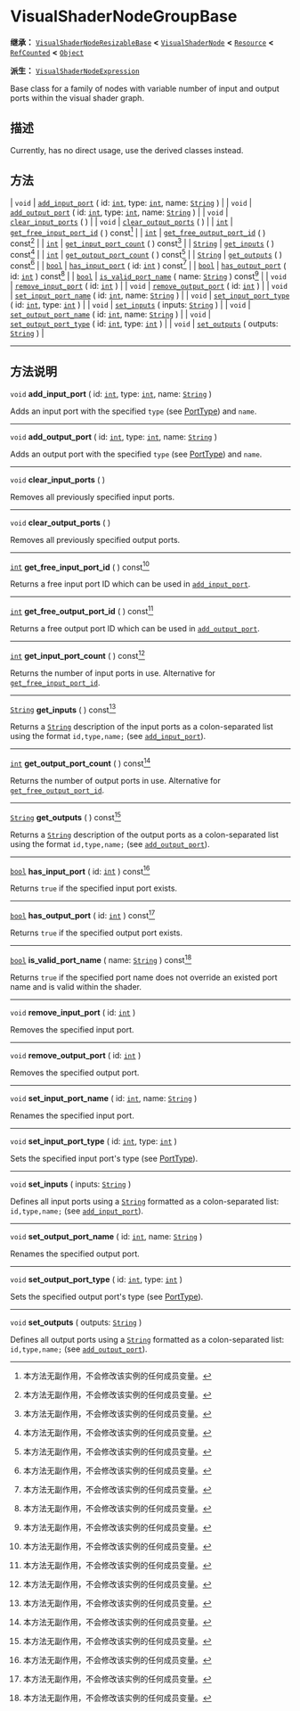 <!-- ⚠ 请勿编辑本文件 ⚠ -->
<!-- 本文档使用脚本从 WeDot 引擎源码仓库生成。 -->
<!-- 生成脚本：https://github.com/WeDot-Engine/WeDot/tree/4.3/doc/tools/make_md.py； -->
<!-- 原文件：https://github.com/WeDot-Engine/WeDot/tree/4.3/doc/classes/VisualShaderNodeGroupBase.xml。 -->

<div id="_class_visualshadernodegroupbase"></div>

# VisualShaderNodeGroupBase

**继承：** [`VisualShaderNodeResizableBase`](class_visualshadernoderesizablebase.md) **<** [`VisualShaderNode`](class_visualshadernode.md) **<** [`Resource`](class_resource.md) **<** [`RefCounted`](class_refcounted.md) **<** [`Object`](class_object.md)

**派生：** [`VisualShaderNodeExpression`](class_visualshadernodeexpression.md)

Base class for a family of nodes with variable number of input and output ports within the visual shader graph.

## 描述

Currently, has no direct usage, use the derived classes instead.

## 方法

| `void`                      | [`add_input_port`](#class_visualshadernodegroupbase_method_add_input_port) ( id: [`int`](class_int.md), type: [`int`](class_int.md), name: [`String`](class_string.md) )   |
| `void`                      | [`add_output_port`](#class_visualshadernodegroupbase_method_add_output_port) ( id: [`int`](class_int.md), type: [`int`](class_int.md), name: [`String`](class_string.md) ) |
| `void`                      | [`clear_input_ports`](#class_visualshadernodegroupbase_method_clear_input_ports) ( )                                                                                       |
| `void`                      | [`clear_output_ports`](#class_visualshadernodegroupbase_method_clear_output_ports) ( )                                                                                     |
| [`int`](class_int.md)       | [`get_free_input_port_id`](#class_visualshadernodegroupbase_method_get_free_input_port_id) ( ) const[^const]                                                               |
| [`int`](class_int.md)       | [`get_free_output_port_id`](#class_visualshadernodegroupbase_method_get_free_output_port_id) ( ) const[^const]                                                             |
| [`int`](class_int.md)       | [`get_input_port_count`](#class_visualshadernodegroupbase_method_get_input_port_count) ( ) const[^const]                                                                   |
| [`String`](class_string.md) | [`get_inputs`](#class_visualshadernodegroupbase_method_get_inputs) ( ) const[^const]                                                                                       |
| [`int`](class_int.md)       | [`get_output_port_count`](#class_visualshadernodegroupbase_method_get_output_port_count) ( ) const[^const]                                                                 |
| [`String`](class_string.md) | [`get_outputs`](#class_visualshadernodegroupbase_method_get_outputs) ( ) const[^const]                                                                                     |
| [`bool`](class_bool.md)     | [`has_input_port`](#class_visualshadernodegroupbase_method_has_input_port) ( id: [`int`](class_int.md) ) const[^const]                                                     |
| [`bool`](class_bool.md)     | [`has_output_port`](#class_visualshadernodegroupbase_method_has_output_port) ( id: [`int`](class_int.md) ) const[^const]                                                   |
| [`bool`](class_bool.md)     | [`is_valid_port_name`](#class_visualshadernodegroupbase_method_is_valid_port_name) ( name: [`String`](class_string.md) ) const[^const]                                     |
| `void`                      | [`remove_input_port`](#class_visualshadernodegroupbase_method_remove_input_port) ( id: [`int`](class_int.md) )                                                             |
| `void`                      | [`remove_output_port`](#class_visualshadernodegroupbase_method_remove_output_port) ( id: [`int`](class_int.md) )                                                           |
| `void`                      | [`set_input_port_name`](#class_visualshadernodegroupbase_method_set_input_port_name) ( id: [`int`](class_int.md), name: [`String`](class_string.md) )                      |
| `void`                      | [`set_input_port_type`](#class_visualshadernodegroupbase_method_set_input_port_type) ( id: [`int`](class_int.md), type: [`int`](class_int.md) )                            |
| `void`                      | [`set_inputs`](#class_visualshadernodegroupbase_method_set_inputs) ( inputs: [`String`](class_string.md) )                                                                 |
| `void`                      | [`set_output_port_name`](#class_visualshadernodegroupbase_method_set_output_port_name) ( id: [`int`](class_int.md), name: [`String`](class_string.md) )                    |
| `void`                      | [`set_output_port_type`](#class_visualshadernodegroupbase_method_set_output_port_type) ( id: [`int`](class_int.md), type: [`int`](class_int.md) )                          |
| `void`                      | [`set_outputs`](#class_visualshadernodegroupbase_method_set_outputs) ( outputs: [`String`](class_string.md) )                                                              |

<!-- rst-class:: classref-section-separator -->

---

## 方法说明

<div id="_class_visualshadernodegroupbase_method_add_input_port"></div>

`void` **add_input_port** ( id: [`int`](class_int.md), type: [`int`](class_int.md), name: [`String`](class_string.md) )<div id="class_visualshadernodegroupbase_method_add_input_port"></div>

Adds an input port with the specified `type` (see [PortType](#enum_visualshadernode_porttype)) and `name`.

<!-- rst-class:: classref-item-separator -->

---

<div id="_class_visualshadernodegroupbase_method_add_output_port"></div>

`void` **add_output_port** ( id: [`int`](class_int.md), type: [`int`](class_int.md), name: [`String`](class_string.md) )<div id="class_visualshadernodegroupbase_method_add_output_port"></div>

Adds an output port with the specified `type` (see [PortType](#enum_visualshadernode_porttype)) and `name`.

<!-- rst-class:: classref-item-separator -->

---

<div id="_class_visualshadernodegroupbase_method_clear_input_ports"></div>

`void` **clear_input_ports** ( )<div id="class_visualshadernodegroupbase_method_clear_input_ports"></div>

Removes all previously specified input ports.

<!-- rst-class:: classref-item-separator -->

---

<div id="_class_visualshadernodegroupbase_method_clear_output_ports"></div>

`void` **clear_output_ports** ( )<div id="class_visualshadernodegroupbase_method_clear_output_ports"></div>

Removes all previously specified output ports.

<!-- rst-class:: classref-item-separator -->

---

<div id="_class_visualshadernodegroupbase_method_get_free_input_port_id"></div>

[`int`](class_int.md) **get_free_input_port_id** ( ) const[^const]<div id="class_visualshadernodegroupbase_method_get_free_input_port_id"></div>

Returns a free input port ID which can be used in [`add_input_port`](#class_visualshadernodegroupbase_method_add_input_port).

<!-- rst-class:: classref-item-separator -->

---

<div id="_class_visualshadernodegroupbase_method_get_free_output_port_id"></div>

[`int`](class_int.md) **get_free_output_port_id** ( ) const[^const]<div id="class_visualshadernodegroupbase_method_get_free_output_port_id"></div>

Returns a free output port ID which can be used in [`add_output_port`](#class_visualshadernodegroupbase_method_add_output_port).

<!-- rst-class:: classref-item-separator -->

---

<div id="_class_visualshadernodegroupbase_method_get_input_port_count"></div>

[`int`](class_int.md) **get_input_port_count** ( ) const[^const]<div id="class_visualshadernodegroupbase_method_get_input_port_count"></div>

Returns the number of input ports in use. Alternative for [`get_free_input_port_id`](#class_visualshadernodegroupbase_method_get_free_input_port_id).

<!-- rst-class:: classref-item-separator -->

---

<div id="_class_visualshadernodegroupbase_method_get_inputs"></div>

[`String`](class_string.md) **get_inputs** ( ) const[^const]<div id="class_visualshadernodegroupbase_method_get_inputs"></div>

Returns a [`String`](class_string.md) description of the input ports as a colon-separated list using the format `id,type,name;` (see [`add_input_port`](#class_visualshadernodegroupbase_method_add_input_port)).

<!-- rst-class:: classref-item-separator -->

---

<div id="_class_visualshadernodegroupbase_method_get_output_port_count"></div>

[`int`](class_int.md) **get_output_port_count** ( ) const[^const]<div id="class_visualshadernodegroupbase_method_get_output_port_count"></div>

Returns the number of output ports in use. Alternative for [`get_free_output_port_id`](#class_visualshadernodegroupbase_method_get_free_output_port_id).

<!-- rst-class:: classref-item-separator -->

---

<div id="_class_visualshadernodegroupbase_method_get_outputs"></div>

[`String`](class_string.md) **get_outputs** ( ) const[^const]<div id="class_visualshadernodegroupbase_method_get_outputs"></div>

Returns a [`String`](class_string.md) description of the output ports as a colon-separated list using the format `id,type,name;` (see [`add_output_port`](#class_visualshadernodegroupbase_method_add_output_port)).

<!-- rst-class:: classref-item-separator -->

---

<div id="_class_visualshadernodegroupbase_method_has_input_port"></div>

[`bool`](class_bool.md) **has_input_port** ( id: [`int`](class_int.md) ) const[^const]<div id="class_visualshadernodegroupbase_method_has_input_port"></div>

Returns `true` if the specified input port exists.

<!-- rst-class:: classref-item-separator -->

---

<div id="_class_visualshadernodegroupbase_method_has_output_port"></div>

[`bool`](class_bool.md) **has_output_port** ( id: [`int`](class_int.md) ) const[^const]<div id="class_visualshadernodegroupbase_method_has_output_port"></div>

Returns `true` if the specified output port exists.

<!-- rst-class:: classref-item-separator -->

---

<div id="_class_visualshadernodegroupbase_method_is_valid_port_name"></div>

[`bool`](class_bool.md) **is_valid_port_name** ( name: [`String`](class_string.md) ) const[^const]<div id="class_visualshadernodegroupbase_method_is_valid_port_name"></div>

Returns `true` if the specified port name does not override an existed port name and is valid within the shader.

<!-- rst-class:: classref-item-separator -->

---

<div id="_class_visualshadernodegroupbase_method_remove_input_port"></div>

`void` **remove_input_port** ( id: [`int`](class_int.md) )<div id="class_visualshadernodegroupbase_method_remove_input_port"></div>

Removes the specified input port.

<!-- rst-class:: classref-item-separator -->

---

<div id="_class_visualshadernodegroupbase_method_remove_output_port"></div>

`void` **remove_output_port** ( id: [`int`](class_int.md) )<div id="class_visualshadernodegroupbase_method_remove_output_port"></div>

Removes the specified output port.

<!-- rst-class:: classref-item-separator -->

---

<div id="_class_visualshadernodegroupbase_method_set_input_port_name"></div>

`void` **set_input_port_name** ( id: [`int`](class_int.md), name: [`String`](class_string.md) )<div id="class_visualshadernodegroupbase_method_set_input_port_name"></div>

Renames the specified input port.

<!-- rst-class:: classref-item-separator -->

---

<div id="_class_visualshadernodegroupbase_method_set_input_port_type"></div>

`void` **set_input_port_type** ( id: [`int`](class_int.md), type: [`int`](class_int.md) )<div id="class_visualshadernodegroupbase_method_set_input_port_type"></div>

Sets the specified input port's type (see [PortType](#enum_visualshadernode_porttype)).

<!-- rst-class:: classref-item-separator -->

---

<div id="_class_visualshadernodegroupbase_method_set_inputs"></div>

`void` **set_inputs** ( inputs: [`String`](class_string.md) )<div id="class_visualshadernodegroupbase_method_set_inputs"></div>

Defines all input ports using a [`String`](class_string.md) formatted as a colon-separated list: `id,type,name;` (see [`add_input_port`](#class_visualshadernodegroupbase_method_add_input_port)).

<!-- rst-class:: classref-item-separator -->

---

<div id="_class_visualshadernodegroupbase_method_set_output_port_name"></div>

`void` **set_output_port_name** ( id: [`int`](class_int.md), name: [`String`](class_string.md) )<div id="class_visualshadernodegroupbase_method_set_output_port_name"></div>

Renames the specified output port.

<!-- rst-class:: classref-item-separator -->

---

<div id="_class_visualshadernodegroupbase_method_set_output_port_type"></div>

`void` **set_output_port_type** ( id: [`int`](class_int.md), type: [`int`](class_int.md) )<div id="class_visualshadernodegroupbase_method_set_output_port_type"></div>

Sets the specified output port's type (see [PortType](#enum_visualshadernode_porttype)).

<!-- rst-class:: classref-item-separator -->

---

<div id="_class_visualshadernodegroupbase_method_set_outputs"></div>

`void` **set_outputs** ( outputs: [`String`](class_string.md) )<div id="class_visualshadernodegroupbase_method_set_outputs"></div>

Defines all output ports using a [`String`](class_string.md) formatted as a colon-separated list: `id,type,name;` (see [`add_output_port`](#class_visualshadernodegroupbase_method_add_output_port)).

[^virtual]: 本方法通常需要用户覆盖才能生效。
[^const]: 本方法无副作用，不会修改该实例的任何成员变量。
[^vararg]: 本方法除了能接受在此处描述的参数外，还能够继续接受任意数量的参数。
[^constructor]: 本方法用于构造某个类型。
[^static]: 调用本方法无需实例，可直接使用类名进行调用。
[^operator]: 本方法描述的是使用本类型作为左操作数的有效运算符。
[^bitfield]: 这个值是由下列位标志构成位掩码的整数。
[^void]: 无返回值。
